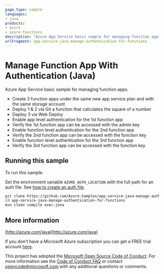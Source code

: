 ```yaml
---
page_type: sample
languages:
- java
products:
- azure
- azure-functions
description: "Azure App Service basic sample for managing function apps."
urlFragment: app-service-java-manage-authentication-for-functions
---
```


# Manage Function App With Authentication (Java)

Azure App Service basic sample for managing function apps.

- Create 3 function apps under the same new app service plan and with the same storage account
 - Deploy 1 &amp; 2 via Git a function that calculates the square of a number
 - Deploy 3 via Web Deploy
 - Enable app level authentication for the 1st function app
 - Verify the 1st function app can be accessed with the admin key
 - Enable function level authentication for the 2nd function app
 - Verify the 2nd function app can be accessed with the function key
 - Enable function level authentication for the 3rd function app
 - Verify the 3rd function app can be accessed with the function key
 

## Running this sample

To run this sample:

Set the environment variable `AZURE_AUTH_LOCATION` with the full path for an auth file. See [how to create an auth file](https://github.com/Azure/azure-libraries-for-java/blob/master/AUTH.md).

```bash
git clone https://github.com/Azure-Samples/app-service-java-manage-authentication-for-functions.git
cd app-service-java-manage-authentication-for-functions
mvn clean compile exec:java
```

## More information

[http://azure.com/java](http://azure.com/java)

If you don't have a Microsoft Azure subscription you can get a FREE trial account [here](http://go.microsoft.com/fwlink/?LinkId=330212).

This project has adopted the [Microsoft Open Source Code of Conduct](https://opensource.microsoft.com/codeofconduct/). For more information see the [Code of Conduct FAQ](https://opensource.microsoft.com/codeofconduct/faq/) or contact [opencode@microsoft.com](mailto:opencode@microsoft.com) with any additional questions or comments.
